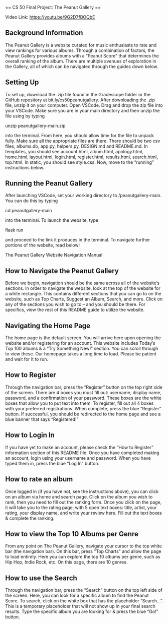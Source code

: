 == CS 50 Final Project: The Peanut Gallery == 

Video Link: https://youtu.be/9G2D7fBOQbE

## Background Information ##

The Peanut Gallery is a website curated for music enthusiasts to rate and view rankings for various albums. Through a combination of factors, the Peanut Gallery provides albums with a “Peanut Score” that determines the overall ranking of the album. There are multiple avenues of exploration in the Gallery, all of which can be navigated through the guides down below. 

## Setting Up ## 

To set up, download the .zip file found in the Gradescope folder or the GitHub repository at bit.ly/cs50peanutgallery. After downloading the .zip file, unzip it on your computer. Open VSCode. Drag and drop the zip file into your VSCode. Make sure you are in your main directory and then unzip the file using by typing

unzip peanutgallery-main.zip

into the terminal. From here, you should allow time for the file to unpack fully. Make sure all the appropriate files are there. There should be two csv files, albums.db, app.py, helpers.py, DESIGN.md and README.md. In templates, you should see account.html, album.html, apology.html, home.html, layout.html, login.html, register.html, results.html, search.html, top.html. In static, you should see style.css. Now, move to the “running” instructions below. 


## Running the Peanut Gallery ## 

After launching VSCode, set your working directory to /peanutgallery-main. You can do this by typing

cd peanutgallery-main 

into the terminal. To launch the website, type

flask run

and proceed to the link it produces in the terminal. To navigate further portions of the website, read below!

The Peanut Gallery Website Navigation Manual

## How to Navigate the Peanut Gallery ##

Before we begin, navigation should be the same across all of the website’s sections. In order to navigate the website, look at the top of the website for a white rectangle. This contains different sections that you can go to on the website, such as Top Charts, Suggest an Album, Search, and more. Click on any of the sections you wish to go to – and you should be there. For specifics, view the rest of this README guide to utilize the website. 

## Navigating the Home Page ##

The home page is the default screen. You will arrive here upon opening the website and/or registering for an account. This website includes Today’s Top 100 albums & a “Try Something New!” section. You can scroll through to view these. Our homepage takes a long time to load. Please be patient and wait for it to run.

## How to Register ##

Through the navigation bar, press the “Register” button on the top right side of the screen. There are 4 boxes you must fill out: username, display name, password, and a confirmation of your password. These boxes are the white boxes that allow you to put text into them. To register, fill out all 4 boxes with your preferred registrations. When complete, press the blue “Register” button. If successful, you should be redirected to the home page and see a blue banner that says “Registered!” 

## How to Login In ##

If you have yet to make an account, please check the “How to Register” information section of this README file. Once you have completed making an account, login using your username and password. When you have typed them in, press the blue “Log In” button. 

## How to rate an album ##

Once logged in (if you have not, see the instructions above), you can click on an album via home and search page. Click on the album you wish to rank, then you need to fill out the ranking form. Once you click on the page, it will take you to the rating page, with 5 open text boxes: title, artist, your rating, your display name, and write your review here. Fill out the text boxes & complete the ranking. 

## How to view the Top 10 Albums per Genre ##
 
From any point on The Peanut Gallery, navigate your cursor to the top white bar (the navigation bar). On this bar, press "Top Charts" and allow the page to load entirely. Here you can explore the top 10 albums per genre, such as Hip Hop, Indie Rock, etc. On this page, there are 10 genres. 

## How to use the Search ## 

Through the navigation bar, press the “Search” button on the top left side of the screen. Here, you can look for a specific album to find the Peanut Score. To search, click on the white box that has the placeholder “Search…”. This is a temporary placeholder that will not show up in your final search results. Type the specific album you are looking for & press the blue “Go!” button. 
